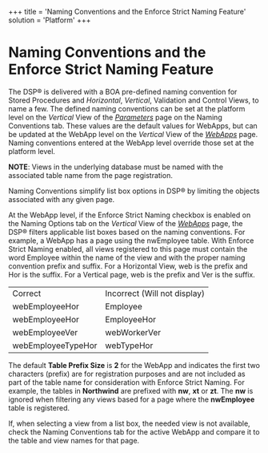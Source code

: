 +++
title = 'Naming Conventions and the Enforce Strict Naming Feature'
solution = 'Platform'
+++

# Naming Conventions and the Enforce Strict Naming Feature

The DSP® is delivered with a BOA pre-defined naming convention for
Stored Procedures and *Horizontal*, *Vertical*, Validation and Control
Views, to name a few. The defined naming conventions can be set at the
platform level on the *Vertical* View of the
*[Parameters](../Sys_Admin/Page_Desc/Parameters_All_TabsSysAdmin#Naming_Conventions_Tab)*
page on the Naming Conventions tab. These values are the default values
for WebApps, but can be updated at the WebApp level on the *Vertical*
View of the *[WebApps](../Sys_Admin/Page_Desc/WebApps_H)* page.
Naming conventions entered at the WebApp level override those set at the
platform level.

**NOTE**: Views in the underlying database must be named with the
associated table name from the page registration.

Naming Conventions simplify list box options in DSP® by limiting the
objects associated with any given page.

At the WebApp level, if the Enforce Strict Naming checkbox is enabled on
the Naming Options tab on the *Vertical* View of the
*[WebApps](../Sys_Admin/Page_Desc/WebApps_H)* page, the DSP® filters
applicable list boxes based on the naming conventions. For example, a
WebApp has a page using the nwEmployee table. With Enforce Strict Naming
enabled, all views registered to this page must contain the word
Employee within the name of the view and with the proper naming
convention prefix and suffix. For a Horizontal View, web is the prefix
and Hor is the suffix. For a Vertical page, web is the prefix and Ver is
the suffix.

|                    |                              |
| ------------------ | ---------------------------- |
| Correct            | Incorrect (Will not display) |
| webEmployeeHor     | Employee                     |
| webEmployeeHor     | EmployeeHor                  |
| webEmployeeVer     | webWorkerVer                 |
| webEmployeeTypeHor | webTypeHor                   |

The default **Table Prefix Size** is **2** for the WebApp and indicates
the first two characters (prefix) are for registration purposes and are
not included as part of the table name for consideration with Enforce
Strict Naming. For example, the tables in **Northwind** are prefixed
with **nw**, **xt** or **zt**. The **nw** is ignored when filtering any
views based for a page where the **nwEmployee** table is registered.

If, when selecting a view from a list box, the needed view is not
available, check the Naming Conventions tab for the active WebApp and
compare it to the table and view names for that page.
